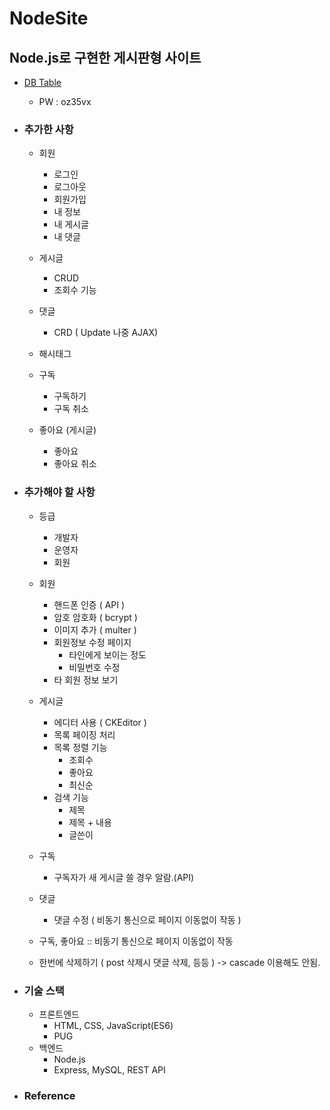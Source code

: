 # NodeSite
## Node.js로 구현한 게시판형 사이트
- [DB Table](https://aquerytool.com/aquerymain/index/?rurl=92fd13a3-cdd7-4beb-881e-4413e9aeda33)
    - PW : oz35vx 
- ### 추가한 사항
    - 회원
      - 로그인
      - 로그아웃
      - 회원가입
      - 내 정보
      - 내 게시글
      - 내 댓글

    - 게시글
      - CRUD
      - 조회수 기능

    - 댓글
      - CRD ( Update 나중  AJAX)
  
    - 해시태그

    - 구독
      - 구독하기
      - 구독 취소

    - 좋아요 (게시글)
      - 좋아요
      - 좋아요 취소

- ### 추가해야 할 사항
    - 등급
      - 개발자
      - 운영자
      - 회원

    - 회원
      - 핸드폰 인증 ( API )
      - 암호 암호화 ( bcrypt )
      - 이미지 추가 ( multer )
      - 회원정보 수정 페이지
        - 타인에게 보이는 정도
        - 비밀번호 수정
      - 타 회원 정보 보기

    - 게시글
      - 에디터 사용 ( CKEditor )
      - 목록 페이징 처리
      - 목록 정렬 기능
        - 조회수
        - 좋아요
        - 최신순
      - 검색 기능
        - 제목
        - 제목 + 내용
        - 글쓴이


    - 구독
      - 구독자가 새 게시글 쓸 경우 알람.(API)

    - 댓글
      - 댓글 수정 ( 비동기 통신으로 페이지 이동없이 작동 )

    - 구독, 좋아요 :: 비동기 통신으로 페이지 이동없이 작동

    - 한번에 삭제하기 ( post 삭제시 댓글 삭제, 등등 ) -> cascade 이용해도 안됨.

- ### 기술 스택
  - 프론트엔드
    - HTML, CSS, JavaScript(ES6)
    - PUG
  - 백엔드
    - Node.js
    - Express, MySQL, REST API




- ### Reference
